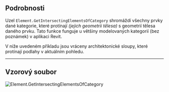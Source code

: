 ## Podrobnosti
Uzel `Element.GetIntersectingElementsOfCategory` shromáždí všechny prvky dané kategorie, které protínají _(jejich geometrii tělesa)_ s geometrií tělesa daného prvku. Tato funkce funguje u většiny modelovaných kategorií (bez poznámek) v aplikaci Revit.

V níže uvedeném příkladu jsou vráceny architektonické sloupy, které protínají podlahy v aktuálním pohledu.
___
## Vzorový soubor

![Element.GetIntersectingElementsOfCategory](./Revit.Elements.Element.GetIntersectingElementsOfCategory_img.jpg)
